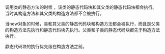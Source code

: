 
调用类的静态方法的时候 ，该类的静态代码块和其父类的静态代码块都会执行。当时其构造方法和其父类的构造方法都不会被执行。

当new对象的时候，类和其父类的静态代码块和构造方法都会被执行，而且是父类的构造方法先执行和静态代码块先执行。父类和子类的静态代码块都先于构造方法执行。

静态代码块的执行优先级在构造方法之前。



